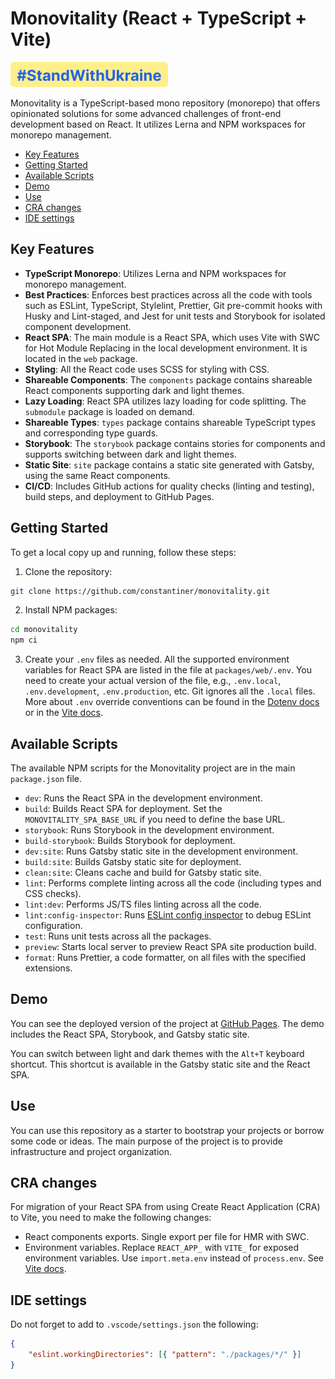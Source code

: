 # Monovitality (React + TypeScript + Vite)<!-- omit in toc -->

[![Stand With Ukraine](https://raw.githubusercontent.com/vshymanskyy/StandWithUkraine/main/badges/StandWithUkraine.svg)](https://stand-with-ukraine.pp.ua)

Monovitality is a TypeScript-based mono repository (monorepo) that offers opinionated solutions for some advanced challenges of front-end development based on React. It utilizes Lerna and NPM workspaces for monorepo management.

- [Key Features](#key-features)
- [Getting Started](#getting-started)
- [Available Scripts](#available-scripts)
- [Demo](#demo)
- [Use](#use)
- [CRA changes](#cra-changes)
- [IDE settings](#ide-settings)

## Key Features

- **TypeScript Monorepo**: Utilizes Lerna and NPM workspaces for monorepo management.
- **Best Practices**: Enforces best practices across all the code with tools such as ESLint, TypeScript, Stylelint, Prettier, Git pre-commit hooks with Husky and Lint-staged, and Jest for unit tests and Storybook for isolated component development.
- **React SPA**: The main module is a React SPA, which uses Vite with SWC for Hot Module Replacing in the local development environment. It is located in the `web` package.
- **Styling**: All the React code uses SCSS for styling with CSS.
- **Shareable Components**: The `components` package contains shareable React components supporting dark and light themes.
- **Lazy Loading**: React SPA utilizes lazy loading for code splitting. The `submodule` package is loaded on demand.
- **Shareable Types**: `types` package contains shareable TypeScript types and corresponding type guards.
- **Storybook**: The `storybook` package contains stories for components and supports switching between dark and light themes.
- **Static Site**: `site` package contains a static site generated with Gatsby, using the same React components.
- **CI/CD**: Includes GitHub actions for quality checks (linting and testing), build steps, and deployment to GitHub Pages.

## Getting Started

To get a local copy up and running, follow these steps:

1. Clone the repository:

```bash
git clone https://github.com/constantiner/monovitality.git
```

2. Install NPM packages:

```bash
cd monovitality
npm ci
```

3. Create your `.env` files as needed. All the supported environment variables for React SPA are listed in the file at `packages/web/.env`. You need to create your actual version of the file, e.g., `.env.local`, `.env.development`, `.env.production`, etc. Git ignores all the `.local` files. More about `.env` override conventions can be found in the [Dotenv docs](https://github.com/bkeepers/dotenv) or in the [Vite docs](https://vitejs.dev/guide/env-and-mode.html#env-files).

## Available Scripts

The available NPM scripts for the Monovitality project are in the main `package.json` file.

- `dev`: Runs the React SPA in the development environment.
- `build`: Builds React SPA for deployment. Set the `MONOVITALITY_SPA_BASE_URL` if you need to define the base URL.
- `storybook`: Runs Storybook in the development environment.
- `build-storybook`: Builds Storybook for deployment.
- `dev:site`: Runs Gatsby static site in the development environment.
- `build:site`: Builds Gatsby static site for deployment.
- `clean:site`: Cleans cache and build for Gatsby static site.
- `lint`: Performs complete linting across all the code (including types and CSS checks).
- `lint:dev`: Performs JS/TS files linting across all the code.
- `lint:config-inspector`: Runs [ESLint config inspector](https://eslint.org/blog/2024/04/eslint-config-inspector/) to debug ESLint configuration.
- `test`: Runs unit tests across all the packages.
- `preview`: Starts local server to preview React SPA site production build.
- `format`: Runs Prettier, a code formatter, on all files with the specified extensions.

## Demo

You can see the deployed version of the project at [GitHub Pages](https://constantiner.github.io/monovitality/). The demo includes the React SPA, Storybook, and Gatsby static site.

You can switch between light and dark themes with the `Alt+T` keyboard shortcut. This shortcut is available in the Gatsby static site and the React SPA.

## Use

You can use this repository as a starter to bootstrap your projects or borrow some code or ideas. The main purpose of the project is to provide infrastructure and project organization.

## CRA changes

For migration of your React SPA from using Create React Application (CRA) to Vite, you need to make the following changes:

- React components exports. Single export per file for HMR with SWC.
- Environment variables. Replace `REACT_APP_` with `VITE_` for exposed environment variables. Use `import.meta.env` instead of `process.env`. See [Vite docs](https://vitejs.dev/guide/env-and-mode.html#env-variables).

## IDE settings

Do not forget to add to `.vscode/settings.json` the following:

```json
{
    "eslint.workingDirectories": [{ "pattern": "./packages/*/" }]
}
```
